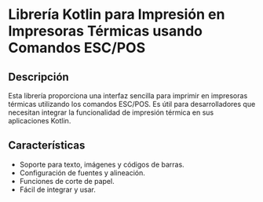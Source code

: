 # Librería Kotlin para Impresión en Impresoras Térmicas usando Comandos ESC/POS

## Descripción

Esta librería proporciona una interfaz sencilla para imprimir en impresoras térmicas utilizando los comandos ESC/POS. Es útil para desarrolladores que necesitan integrar la funcionalidad de impresión térmica en sus aplicaciones Kotlin.

## Características

- Soporte para texto, imágenes y códigos de barras.
- Configuración de fuentes y alineación.
- Funciones de corte de papel.
- Fácil de integrar y usar.

